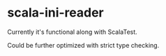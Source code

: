 # scala-ini-reader


Currently it's functional along with ScalaTest.

Could be further optimized with strict type checking.